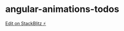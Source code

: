 # angular-animations-todos

[Edit on StackBlitz ⚡️](https://stackblitz.com/edit/angular-animations-todos)
